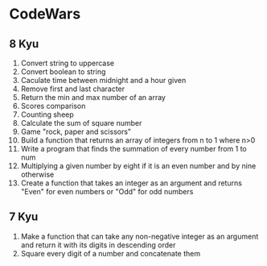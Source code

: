# CodeWars

## 8 Kyu

1. Convert string to uppercase
2. Convert boolean to string
3. Caculate time between midnight and a hour given
4. Remove first and last character
5. Return the min and max number of an array
6. Scores comparison
7. Counting sheep
8. Calculate the sum of square number
9. Game "rock, paper and scissors"
10. Build a function that returns an array of integers from n to 1 where n>0
11. Write a program that finds the summation of every number from 1 to num
12. Multiplying a given number by eight if it is an even number and by nine otherwise
13. Create a function that takes an integer as an argument and returns "Even" for even numbers or "Odd" for odd numbers

## 7 Kyu

1. Make a function that can take any non-negative integer as an argument and return it with its digits in descending order
2. Square every digit of a number and concatenate them
